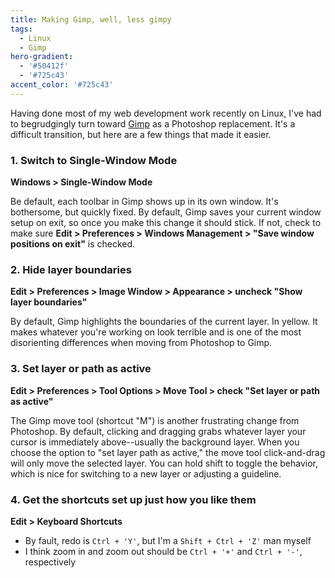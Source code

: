```yaml
---
title: Making Gimp, well, less gimpy
tags: 
  - Linux
  - Gimp
hero-gradient: 
  - '#50412f'
  - '#725c43'
accent_color: '#725c43'
---
```

Having done most of my web development work recently on Linux, I've had to begrudgingly turn toward [Gimp][gimp] as a Photoshop replacement. It's a difficult transition, but here are a few things that made it easier.

### 1. Switch to Single-Window Mode

**Windows > Single-Window Mode**

Be default, each toolbar in Gimp shows up in its own window. It's bothersome, but quickly fixed. By default, Gimp saves your current window setup on exit, so once you make this change it should stick. If not, check to make sure **Edit > Preferences > Windows Management > "Save window positions on exit"** is checked.

### 2. Hide layer boundaries

**Edit > Preferences > Image Window > Appearance > uncheck "Show layer boundaries"**

By default, Gimp highlights the boundaries of the current layer. In yellow. It makes whatever you're working on look terrible and is one of the most disorienting differences when moving from Photoshop to Gimp.

### 3. Set layer or path as active

**Edit > Preferences > Tool Options > Move Tool > check "Set layer or path as active"**

The Gimp move tool (shortcut "M") is another frustrating change from Photoshop. By default, clicking and dragging grabs whatever layer your cursor is immediately above--usually the background layer. When you choose the option to "set layer path as active," the move tool click-and-drag will only move the selected layer. You can hold shift to toggle the behavior, which is nice for switching to a new layer or adjusting a guideline.

### 4. Get the shortcuts set up just how you like them

**Edit > Keyboard Shortcuts**

- By fault, redo is `Ctrl + 'Y'`, but I'm a `Shift + Ctrl + 'Z'` man myself
- I think zoom in and zoom out should be `Ctrl + '+'` and `Ctrl + '-'`, respectively

[gimp]: https://www.gimp.org/